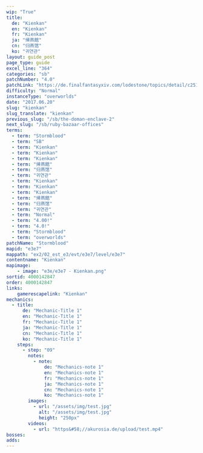 ```yaml
---
wip: "True"
title:
  de: "Kienkan"
  en: "Kienkan"
  fr: "Kienkan"
  ja: "帰燕館"
  cn: "归燕馆"
  ko: "귀연관"
layout: guide_post
page_type: guide
excel_line: "364"
categories: "sb"
patchNumber: "4.0"
patchLink: "https://de.finalfantasyxiv.com/lodestone/topics/detail/c2519c232d02fc2394c3830faa364611cd4e610c"
difficulty: "Normal"
instanceType: "overworlds"
date: "2017.06.20"
slug: "kienkan"
slug_translate: "kienkan"
previous_slug: "/sb/the-doman-enclave-2"
next_slug: "/sb/ruby-bazaar-offices"
terms:
  - term: "Stormblood"
  - term: "SB"
  - term: "Kienkan"
  - term: "Kienkan"
  - term: "Kienkan"
  - term: "帰燕館"
  - term: "归燕馆"
  - term: "귀연관"
  - term: "Kienkan"
  - term: "Kienkan"
  - term: "Kienkan"
  - term: "帰燕館"
  - term: "归燕馆"
  - term: "귀연관"
  - term: "Normal"
  - term: "4.00!"
  - term: "4.0!"
  - term: "Stormblood"
  - term: "overworlds"
patchName: "Stormblood"
mapid: "e3e7"
mappath: "ex2/02_est_e3/evt/e3e7/level/e3e7"
contentname: "Kienkan"
mapimage:
    - image: "e3e/e3e7 - Kienkan.png"
sortid: 4000142847
order: 4000142847
links:
    gamerescapelink: "Kienkan"
mechanics:
  - title:
      de: "Mechanic-Title 1"
      en: "Mechanic-Title 1"
      fr: "Mechanic-Title 1"
      ja: "Mechanic-Title 1"
      cn: "Mechanic-Title 1"
      ko: "Mechanic-Title 1"
    steps:
      - step: "09"
        notes:
          - note:
              de: "Mechanics-note 1"
              en: "Mechanics-note 1"
              fr: "Mechanics-note 1"
              ja: "Mechanics-note 1"
              cn: "Mechanics-note 1"
              ko: "Mechanics-note 1"
        images:
          - url: "/assets/img/test.jpg"
            alt: "/assets/img/test.jpg"
            height: "250px"
        videos:
          - url: "https&#58;//akurosia.de/upload/test.mp4"
bosses:
adds:
---
```

